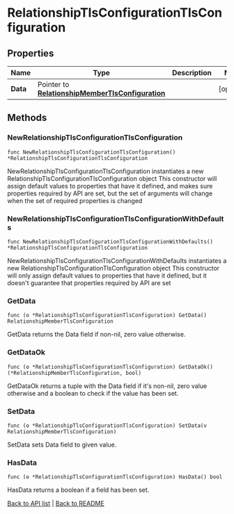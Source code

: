 # RelationshipTlsConfigurationTlsConfiguration

## Properties

Name | Type | Description | Notes
------------ | ------------- | ------------- | -------------
**Data** | Pointer to [**RelationshipMemberTlsConfiguration**](RelationshipMemberTlsConfiguration.md) |  | [optional] 

## Methods

### NewRelationshipTlsConfigurationTlsConfiguration

`func NewRelationshipTlsConfigurationTlsConfiguration() *RelationshipTlsConfigurationTlsConfiguration`

NewRelationshipTlsConfigurationTlsConfiguration instantiates a new RelationshipTlsConfigurationTlsConfiguration object
This constructor will assign default values to properties that have it defined,
and makes sure properties required by API are set, but the set of arguments
will change when the set of required properties is changed

### NewRelationshipTlsConfigurationTlsConfigurationWithDefaults

`func NewRelationshipTlsConfigurationTlsConfigurationWithDefaults() *RelationshipTlsConfigurationTlsConfiguration`

NewRelationshipTlsConfigurationTlsConfigurationWithDefaults instantiates a new RelationshipTlsConfigurationTlsConfiguration object
This constructor will only assign default values to properties that have it defined,
but it doesn't guarantee that properties required by API are set

### GetData

`func (o *RelationshipTlsConfigurationTlsConfiguration) GetData() RelationshipMemberTlsConfiguration`

GetData returns the Data field if non-nil, zero value otherwise.

### GetDataOk

`func (o *RelationshipTlsConfigurationTlsConfiguration) GetDataOk() (*RelationshipMemberTlsConfiguration, bool)`

GetDataOk returns a tuple with the Data field if it's non-nil, zero value otherwise
and a boolean to check if the value has been set.

### SetData

`func (o *RelationshipTlsConfigurationTlsConfiguration) SetData(v RelationshipMemberTlsConfiguration)`

SetData sets Data field to given value.

### HasData

`func (o *RelationshipTlsConfigurationTlsConfiguration) HasData() bool`

HasData returns a boolean if a field has been set.


[Back to API list](../README.md#documentation-for-api-endpoints) | [Back to README](../README.md)


